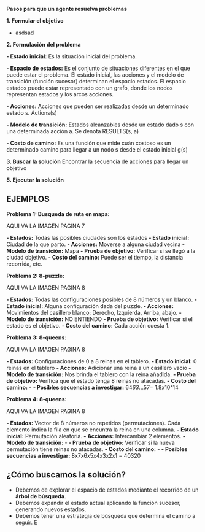 
**Pasos para que un agente resuelva problemas**

**1. Formular el objetivo**

- asdsad

**2. Formulación del problema**

**- Estado inicial:** Es la situación inicial del problema.

**- Espacio de estados:** Es el conjunto de situaciones diferentes en el que puede estar el problema. El estado inicial, las acciones y el modelo de transición (función sucesor) determinan el espacio estados. El espacio estados puede estar representado con un grafo, donde los nodos representan estados y los arcos acciones.

**- Acciones:** Acciones que pueden ser realizadas desde un determinado estado s. Actions(s)

**- Modelo de transición:** Estados alcanzables desde un estado dado s con una determinada acción a. Se denota RESULTS(s, a)

**- Costo de camino:** Es una función que mide cuán costoso es un determinado camino para llegar a un nodo s desde el estado inicial g(s)

**3. Buscar la solución**
Encontrar la secuencia de acciones para llegar un objetivo

**5. Ejecutar la solución**

## EJEMPLOS

**Problema 1: Busqueda de ruta en mapa:**

AQUI VA LA IMAGEN PAGINA 7

**- Estados:** Todas las posibles ciudades son los estados
**- Estado inicial:** Ciudad de la que parto.
**- Acciones:** Moverse a  alguna ciudad vecina
**- Modelo de transición:** Mapa
**- Prueba de objetivo:** Verificar si se llegó a la ciudad objetivo.
**- Costo del camino:** Puede ser el tiempo, la distancia recorrida, etc.

**Problema 2: 8-puzzle:**

AQUI VA LA IMAGEN PAGINA 8

**- Estados:** Todas las configuraciones posibles de 8 números y un blanco.
**- Estado inicial:** Alguna configuración dada del puzzle. 
**- Acciones:** Movimientos del casillero blanco: Derecho, Izquierda, Arriba, abajo.
**- Modelo de transición:** NO ENTIENDO
**- Prueba de objetivo:** Verificar si el estado es el objetivo.
**- Costo del camino:** Cada acción cuesta 1. 


**Problema 3: 8-queens:**

AQUI VA LA IMAGEN PAGINA 8

**- Estados:** Configuraciones de 0 a 8 reinas en el tablero. 
**- Estado inicial:** 0 reinas en el tablero
**- Acciones:** Adicionar una reina a un casillero vacío
**- Modelo de transición:** Nos brinda el tablero con la reina añadida. 
**- Prueba de objetivo:** Verifica que el estado tenga 8 reinas no atacadas.
**- Costo del camino:** -
**- Posibles secuencias a investigar:** 64*63*...57= 1.8x10^14

**Problema 4: 8-queens:**

AQUI VA LA IMAGEN PAGINA 8

**- Estados:** Vector de 8 números no repetidos (permutaciones). Cada elemento indica la fila en que se encuntra la reina en una columna.
**- Estado inicial:** Permutación aleatoria.
**- Acciones:** Intercambiar 2 elementos.
**- Modelo de transición:** -
**- Prueba de objetivo:** Verificar si la nueva permutación tiene reinas no atacadas. 
**- Costo del camino:** -
**- Posibles secuencias a investigar:** 8x7x6x5x4x3x2x1 = 40320

## ¿Cómo buscamos la solución?


-	Debemos de explorar el espacio de estados mediante el recorrido de un **árbol de búsqueda**. 
-	Debemos expandir el estado actual aplicando la función sucesor, generando nuevos estados.
-	Debemos tener una estrategia de búsqueda que determina el camino a seguir. E



<!--stackedit_data:
eyJoaXN0b3J5IjpbMTQwMjAzODgwNSwxNzE0NjQ4MjIwLC0xMT
M5NDAzODg5LC0xMjYzMTY5ODI2LC0yMDQwODg1OTM1LDkxODc4
NzM0MCwtMjA0MzU3ODM0NiwxMjI1OTY4NDk4LC0xMjc0Nzc4NT
A5LDQ5NzgxODgxMF19
-->